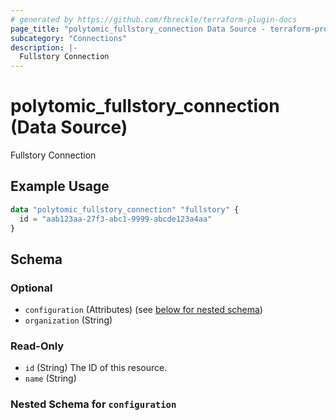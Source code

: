 ```yaml
---
# generated by https://github.com/fbreckle/terraform-plugin-docs
page_title: "polytomic_fullstory_connection Data Source - terraform-provider-polytomic"
subcategory: "Connections"
description: |-
  Fullstory Connection
---
```


# polytomic_fullstory_connection (Data Source)

Fullstory Connection

## Example Usage

```terraform
data "polytomic_fullstory_connection" "fullstory" {
  id = "aab123aa-27f3-abc1-9999-abcde123a4aa"
}
```

<!-- schema generated by tfplugindocs -->
## Schema

### Optional

- `configuration` (Attributes) (see [below for nested schema](#nestedatt--configuration))
- `organization` (String)

### Read-Only

- `id` (String) The ID of this resource.
- `name` (String)

<a id="nestedatt--configuration"></a>
### Nested Schema for `configuration`


